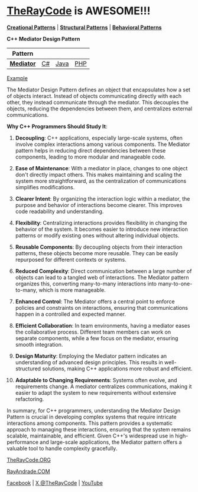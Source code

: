 # [TheRayCode](../../../README.md) is AWESOME!!!

**[Creational Patterns](../../Creational/README.md)** | **[Structural Patterns](../../Structural/README.md)** | **[Behavioral Patterns](../README.md)**

**C++ Mediator Design Pattern**

|Pattern|   |   |   |
|---|---|---|---|
| [**Mediator**](README.md) | [C#](../../../Csharp/Behavioral/Mediator/README.md) | [Java](../../../Java/Behavioral/Mediator/README.md) | [PHP](../../../PHP/Behavioral/Mediator/README.md) |

[Example](MR1/README.md)

The Mediator Design Pattern defines an object that encapsulates how a set of objects interact. Instead of objects communicating directly with each other, they instead communicate through the mediator. This decouples the objects, reducing the dependencies between them, and centralizes external communications.

**Why C++ Programmers Should Study It**:

1. **Decoupling**: C++ applications, especially large-scale systems, often involve complex interactions among various components. The Mediator pattern helps in reducing direct dependencies between these components, leading to more modular and manageable code.

2. **Ease of Maintenance**: With a mediator in place, changes to one object don't directly impact others. This makes maintaining and scaling the system more straightforward, as the centralization of communications simplifies modifications.

3. **Clearer Intent**: By organizing the interaction logic within a mediator, the purpose and behavior of interactions become clearer. This improves code readability and understanding.

4. **Flexibility**: Centralizing interactions provides flexibility in changing the behavior of the system. It becomes easier to introduce new interaction patterns or modify existing ones without altering individual objects.

5. **Reusable Components**: By decoupling objects from their interaction patterns, these objects become more reusable. They can be easily repurposed for different contexts or systems.

6. **Reduced Complexity**: Direct communication between a large number of objects can lead to a tangled web of interactions. The Mediator pattern organizes this, converting many-to-many interactions into many-to-one-to-many, which is more manageable.

7. **Enhanced Control**: The Mediator offers a central point to enforce policies and constraints on interactions, ensuring that communications happen in a controlled and expected manner.

8. **Efficient Collaboration**: In team environments, having a mediator eases the collaborative process. Different team members can work on separate components, while a few focus on the mediator, ensuring smooth integration.

9. **Design Maturity**: Employing the Mediator pattern indicates an understanding of advanced design principles. This results in well-structured solutions, making C++ applications more robust and efficient.

10. **Adaptable to Changing Requirements**: Systems often evolve, and requirements change. A mediator centralizes communications, making it easier to adapt the system to new requirements without extensive refactoring.

In summary, for C++ programmers, understanding the Mediator Design Pattern is crucial in developing complex systems that require intricate interactions among components. This pattern provides a systematic approach to managing these interactions, ensuring that the system remains scalable, maintainable, and efficient. Given C++'s widespread use in high-performance and large-scale applications, the Mediator pattern offers a valuable tool to handle complexity gracefully.

[TheRayCode.ORG](https://www.TheRayCode.org)

[RayAndrade.COM](https://www.RayAndrade.com)

[Facebook](https://www.facebook.com/TheRayCode/) | [X @TheRayCode](https://www.x.com/TheRayCode/) | [YouTube](https://www.youtube.com/TheRayCode/)
